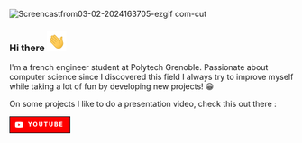 ![Screencastfrom03-02-2024163705-ezgif com-cut](https://github.com/RDel-Medico/RDel-Medico/assets/95379424/7750c07c-d4ce-4c24-ac23-191a35e2a799)

### Hi there <img src="./assets/hi.gif" width="35" />

I'm a french engineer student at Polytech Grenoble.
Passionate about computer science since I discovered this field I always try to improve myself while taking a lot of fun by developing new projects! 😁

On some projects I like to do a presentation video, check this out there : 

<a href="https://www.youtube.com/@remi7924/videos">
<img src="./assets/youtubeBanner.png">
</a>
